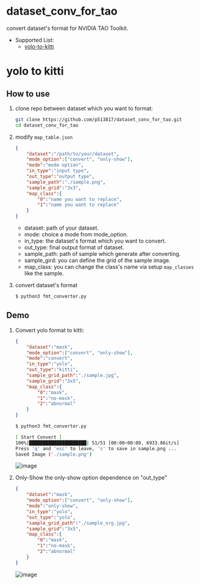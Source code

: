 # dataset_conv_for_tao
convert dataset's format for NVIDIA TAO Toolkit.

* Supported List:
    * [yolo-to-kitti](#yolo-to-kitti)

# yolo to kitti

## How to use

1. clone repo between dataset which you want to format:
    ```bash
    git clone https://github.com/p513817/dataset_conv_for_tao.git
    cd dataset_conv_for_tao
    ```
2. modify `map_table.json`
    ```json
    {
        "dataset":"/path/to/your/dataset",
        "mode_option":["convert", "only-show"],
        "mode":"mode option",
        "in_type":"input type",
        "out_type":"output type",
        "sample_path":"./sample.png",
        "sample_grid":"3x3",
        "map_class":{
            "0":"name you want to replace",
            "1":"name you want to replace"
        }
    }
    ```
    * dataset: path of your dataset.
    * mode: choice a mode from mode_option.
    * in_type: the dataset's format which you want to convert.
    * out_type: final output format of dataset.
    * sample_path: path of sample which generate after converting.
    * sample_gird: you can define the grid of the sample image.
    * map_class: you can change the class's name via setup `map_classes` like the sample.

3. convert dataset's format
    ```bash
    $ python3 fmt_converter.py
    ```

## Demo
1. Convert yolo format to kitti:
    ```json
    {
        "dataset":"mask",
        "mode_option":["convert", "only-show"],
        "mode":"convert",
        "in_type":"yolo",
        "out_type":"kitti",
        "sample_grid_path":"./sample.jpg",
        "sample_grid":"3x5",
        "map_class":{
            "0":"mask",
            "1":"no-mask",
            "2":"abnormal"
        }
    }
    ```

    ```bash
    $ python3 fmt_converter.py

    [ Start Convert ]
    100%|█████████████████████| 51/51 [00:00<00:00, 6933.86it/s]
    Press 'q' and 'esc' to leave, 's' to save in sample.png ... 
    Saved Image ('./sample.png') 
    ```

    ![image](./figures/sample.jpg)

2. Only-Show
    the only-show option dependence on "out_type"
    ```json
    {
        "dataset":"mask",
        "mode_option":["convert", "only-show"],
        "mode":"only-show",
        "in_type":"yolo",
        "out_type":"yolo",
        "sample_grid_path":"./sample_org.jpg",
        "sample_grid":"3x5",
        "map_class":{
            "0":"mask",
            "1":"no-mask",
            "2":"abnormal"
        }
    }
    ```

    ![image](./figures/sample_org.jpg)